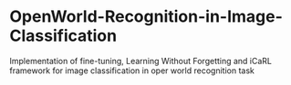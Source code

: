 # OpenWorld-Recognition-in-Image-Classification
Implementation of fine-tuning, Learning Without Forgetting and iCaRL framework for image classification in oper world recognition task
